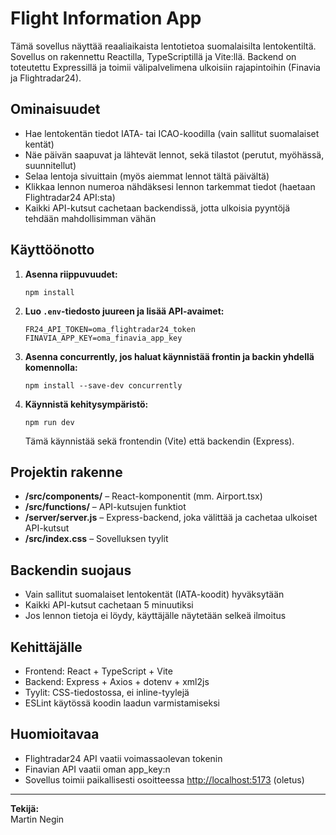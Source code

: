 # Flight Information App

Tämä sovellus näyttää reaaliaikaista lentotietoa suomalaisilta lentokentiltä. Sovellus on rakennettu Reactilla, TypeScriptillä ja Vite:llä. Backend on toteutettu Expressillä ja toimii välipalvelimena ulkoisiin rajapintoihin (Finavia ja Flightradar24).

## Ominaisuudet

- Hae lentokentän tiedot IATA- tai ICAO-koodilla (vain sallitut suomalaiset kentät)
- Näe päivän saapuvat ja lähtevät lennot, sekä tilastot (perutut, myöhässä, suunnitellut)
- Selaa lentoja sivuittain (myös aiemmat lennot tältä päivältä)
- Klikkaa lennon numeroa nähdäksesi lennon tarkemmat tiedot (haetaan Flightradar24 API:sta)
- Kaikki API-kutsut cachetaan backendissä, jotta ulkoisia pyyntöjä tehdään mahdollisimman vähän

## Käyttöönotto

1. **Asenna riippuvuudet:**
   ```
   npm install
   ```

2. **Luo `.env`-tiedosto juureen ja lisää API-avaimet:**
   ```
   FR24_API_TOKEN=oma_flightradar24_token
   FINAVIA_APP_KEY=oma_finavia_app_key
   ```

3. **Asenna concurrently, jos haluat käynnistää frontin ja backin yhdellä komennolla:**
   ```
   npm install --save-dev concurrently
   ```

4. **Käynnistä kehitysympäristö:**
   ```
   npm run dev
   ```
   Tämä käynnistää sekä frontendin (Vite) että backendin (Express).

## Projektin rakenne

- **/src/components/** – React-komponentit (mm. Airport.tsx)
- **/src/functions/** – API-kutsujen funktiot
- **/server/server.js** – Express-backend, joka välittää ja cachetaa ulkoiset API-kutsut
- **/src/index.css** – Sovelluksen tyylit

## Backendin suojaus

- Vain sallitut suomalaiset lentokentät (IATA-koodit) hyväksytään
- Kaikki API-kutsut cachetaan 5 minuutiksi
- Jos lennon tietoja ei löydy, käyttäjälle näytetään selkeä ilmoitus

## Kehittäjälle

- Frontend: React + TypeScript + Vite
- Backend: Express + Axios + dotenv + xml2js
- Tyylit: CSS-tiedostossa, ei inline-tyylejä
- ESLint käytössä koodin laadun varmistamiseksi

## Huomioitavaa

- Flightradar24 API vaatii voimassaolevan tokenin
- Finavian API vaatii oman app_key:n
- Sovellus toimii paikallisesti osoitteessa [http://localhost:5173](http://localhost:5173) (oletus)

---

**Tekijä:**  
Martin Negin 
